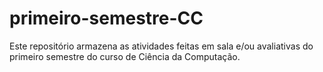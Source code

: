 # primeiro-semestre-CC
Este repositório armazena as atividades feitas em sala e/ou avaliativas do primeiro semestre do curso de Ciência da Computação.
